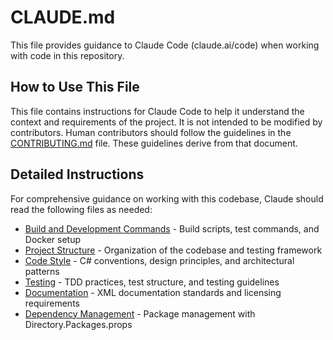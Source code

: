 # CLAUDE.md

This file provides guidance to Claude Code (claude.ai/code) when working with code in this repository.

## How to Use This File
This file contains instructions for Claude Code to help it understand the context and requirements of the project. It is not intended to be modified by contributors. Human contributors should follow the guidelines in the [CONTRIBUTING.md](CONTRIBUTING.md) file. These guidelines derive from that document.

## Detailed Instructions
For comprehensive guidance on working with this codebase, Claude should read the following files as needed:

- [Build and Development Commands](docs/agent_instructions/build_and_development.md) - Build scripts, test commands, and Docker setup
- [Project Structure](docs/agent_instructions/project_structure.md) - Organization of the codebase and testing framework
- [Code Style](docs/agent_instructions/code_style.md) - C# conventions, design principles, and architectural patterns
- [Testing](docs/agent_instructions/testing.md) - TDD practices, test structure, and testing guidelines
- [Documentation](docs/agent_instructions/documentation.md) - XML documentation standards and licensing requirements
- [Dependency Management](docs/agent_instructions/dependency_management.md) - Package management with Directory.Packages.props

